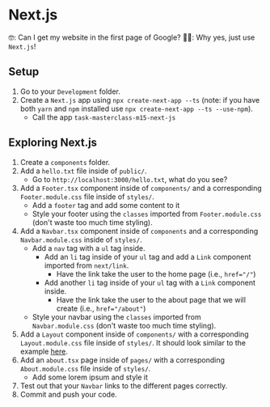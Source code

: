 # Next.js

🤓: Can I get my website in the first page of Google?
🧑‍💻: Why yes, just use `Next.js`!

## Setup

1. Go to your `Development` folder.
2. Create a `Next.js` app using `npx create-next-app --ts` (note: if you have both `yarn` and `npm` installed use `npx create-next-app --ts --use-npm`).
   - Call the app `task-masterclass-m15-next-js`

## Exploring Next.js

1. Create a `components` folder.
2. Add a `hello.txt` file inside of `public/`.
   - Go to `http://localhost:3000/hello.txt`, what do you see?
3. Add a `Footer.tsx` component inside of `components/` and a corresponding `Footer.module.css` file inside of `styles/`.
   - Add a `footer` tag and add some content to it
   - Style your footer using the `classes` imported from `Footer.module.css` (don't waste too much time styling).
4. Add a `Navbar.tsx` component inside of `components` and a corresponding `Navbar.module.css` inside of `styles/`.
   - Add a `nav` tag with a `ul` tag inside.
     - Add an `li` tag inside of your `ul` tag and add a `Link` component imported from `next/link`.
       - Have the link take the user to the home page (i.e., `href="/"`)
     - Add another `li` tag inside of your `ul` tag with a `Link` component inside.
       - Have the link take the user to the about page that we will create (i.e., `href="/about"`)
   - Style your navbar using the `classes` imported from `Navbar.module.css` (don't waste too much time styling).
5. Add a `Layout` component inside of `components/` with a corresponding `Layout.module.css` file inside of `styles/`. It should look similar to the example [here](https://nextjs.org/docs/basic-features/layouts).
6. Add an `about.tsx` page inside of `pages/` with a corresponding `About.module.css` file inside of `styles/`.
   - Add some lorem ipsum and style it
7. Test out that your `Navbar` links to the different pages correctly.
8. Commit and push your code.
